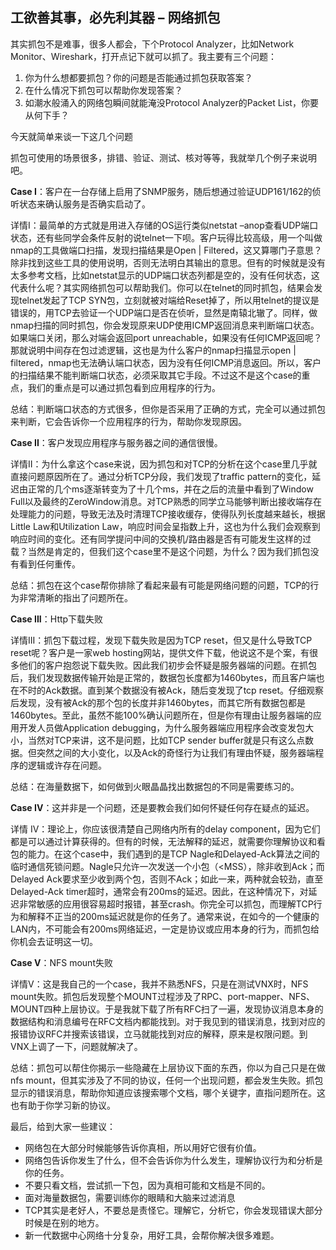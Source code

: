 ## 工欲善其事，必先利其器 – 网络抓包

其实抓包不是难事，很多人都会，下个Protocol Analyzer，比如Network Monitor、Wireshark，打开点记下就可以抓了。我主要有三个问题：

1. 你为什么想都要抓包？你的问题是否能通过抓包获取答案？
2. 在什么情况下抓包可以帮助你发现答案？
3. 如潮水般涌入的网络包瞬间就能淹没Protocol Analyzer的Packet List，你要从何下手？

今天就简单来谈一下这几个问题

抓包可使用的场景很多，排错、验证、测试、核对等等，我就举几个例子来说明吧。

**Case I**：客户在一台存储上启用了SNMP服务，随后想通过验证UDP161/162的侦听状态来确认服务是否确实启动了。

详情I：最简单的方式就是用进入存储的OS运行类似netstat –anop查看UDP端口状态，还有些同学会条件反射的说telnet一下呗。客户玩得比较高级，用一个叫做nmap的工具做端口扫描，发现扫描结果是Open | Filtered，这又算哪门子意思？除非找到这些工具的使用说明，否则无法明白其输出的意思。但有的时候就是没有太多参考文档，比如netstat显示的UDP端口状态列都是空的，没有任何状态，这代表什么呢？其实网络抓包可以帮助我们。你可以在telnet的同时抓包，结果会发现telnet发起了TCP SYN包，立刻就被对端给Reset掉了，所以用telnet的提议是错误的，用TCP去验证一个UDP端口是否在侦听，显然是南辕北辙了。同样，做nmap扫描的同时抓包，你会发现原来UDP使用ICMP返回消息来判断端口状态。如果端口关闭，那么对端会返回port unreachable，如果没有任何ICMP返回呢？那就说明中间存在包过滤逻辑，这也是为什么客户的nmap扫描显示open | filtered，nmap也无法确认端口状态，因为没有任何ICMP消息返回。所以，客户的扫描结果不能判断端口状态，必须采取其它手段。不过这不是这个case的重点，我们的重点是可以通过抓包看到应用程序的行为。

总结：判断端口状态的方式很多，但你是否采用了正确的方式，完全可以通过抓包来判断，它会告诉你一个应用程序的行为，帮助你发现原因。

**Case II**：客户发现应用程序与服务器之间的通信很慢。

详情II：为什么拿这个case来说，因为抓包和对TCP的分析在这个case里几乎就直接问题原因所在了。通过分析TCP分段，我们发现了traffic pattern的变化，延迟由正常的几个ms逐渐转变为了十几个ms，并在之后的流量中看到了Window Full以及最终的ZeroWindow消息。对TCP熟悉的同学立马能够判断出接收端存在处理能力的问题，导致无法及时清理TCP接收缓存，使得队列长度越来越长，根据Little Law和Utilization Law，响应时间会呈指数上升，这也为什么我们会观察到响应时间的变化。还有同学提问中间的交换机/路由器是否有可能发生这样的过载？当然是肯定的，但我们这个case里不是这个问题，为什么？因为我们抓包没有看到任何重传。

总结：抓包在这个case帮你排除了看起来最有可能是网络问题的问题，TCP的行为非常清晰的指出了问题所在。

**Case III**：Http下载失败

详情III：抓包下载过程，发现下载失败是因为TCP reset，但又是什么导致TCP reset呢？客户是一家web hosting网站，提供文件下载，他说这不是个案，有很多他们的客户抱怨说下载失败。因此我们初步会怀疑是服务器端的问题。在抓包后，我们发现数据传输开始是正常的，数据包长度都为1460bytes，而且客户端也在不时的Ack数据。直到某个数据没有被Ack，随后变发现了tcp reset。仔细观察后发现，没有被Ack的那个包的长度并非1460bytes，而其它所有数据包都是1460bytes。至此，虽然不能100%确认问题所在，但是你有理由让服务器端的应用开发人员做Application debugging，为什么服务器端应用程序会改变发包大小，当然对TCP来讲，这不是问题，比如TCP sender buffer就是只有这么点数据。但突然之间的大小变化，以及Ack的奇怪行为让我们有理由怀疑，服务器端程序的逻辑或许存在问题。

总结：在海量数据下，如何做到火眼晶晶找出数据包的不同是需要练习的。

**Case IV**：这并非是一个问题，还是要教会我们如何怀疑任何存在疑点的延迟。

详情 IV：理论上，你应该很清楚自己网络内所有的delay component，因为它们都是可以通过计算获得的。但有的时候，无法解释的延迟，就需要你理解协议和看包的能力。在这个case中，我们遇到的是TCP Nagle和Delayed-Ack算法之间的临时通信死锁问题。Nagle只允许一次发送一个小包（<MSS），除非收到Ack；而Delayed Ack要求至少收到两个包，否则不Ack；如此一来，两种就会较劲，直至Delayed-Ack timer超时，通常会有200ms的延迟。因此，在这种情况下，对延迟非常敏感的应用很容易超时报错，甚至crash。你完全可以抓包，而理解TCP行为和解释不正当的200ms延迟就是你的任务了。通常来说，在如今的一个健康的LAN内，不可能会有200ms网络延迟，一定是协议或应用本身的行为，而抓包给你机会去证明这一切。

**Case V**：NFS mount失败

详情V：这是我自己的一个case，我并不熟悉NFS，只是在测试VNX时，NFS mount失败。抓包后发现整个MOUNT过程涉及了RPC、port-mapper、NFS、MOUNT四种上层协议。于是我就下载了所有RFC扫了一遍，发现协议消息本身的数据结构和消息编号在RFC文档内都能找到。对于我见到的错误消息，找到对应的报错协议RFC并搜索该错误，立马就能找到对应的解释，原来是权限问题。到VNX上调了一下，问题就解决了。

总结：抓包可以帮住你揭示一些隐藏在上层协议下面的东西，你以为自己只是在做nfs mount，但其实涉及了不同的协议，任何一个出现问题，都会发生失败。抓包显示的错误消息，帮助你知道应该搜索哪个文档，哪个关键字，直指问题所在。这也有助于你学习新的协议。

最后，给到大家一些建议：

- 网络包在大部分时候能够告诉你真相，所以用好它很有价值。
- 网络包告诉你发生了什么，但不会告诉你为什么发生，理解协议行为和分析是你的任务。
- 不要只看文档，尝试抓一下包，因为真相可能和文档是不同的。
- 面对海量数据包，需要训练你的眼睛和大脑来过滤消息
- TCP其实是老好人，不要总是责怪它。理解它，分析它，你会发现错误大部分时候是在别的地方。
- 新一代数据中心网络十分复杂，用好工具，会帮你解决很多难题。